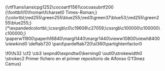 {\rtf1\ansi\ansicpg1252\cocoartf1561\cocoasubrtf200
{\fonttbl\f0\froman\fcharset0 Times-Roman;}
{\colortbl;\red255\green255\blue255;\red3\green37\blue53;\red255\green255\blue255;}
{\*\expandedcolortbl;;\cssrgb\c0\c19608\c27059;\cssrgb\c100000\c100000\c100000;}
\paperw11900\paperh16840\margl1440\margr1440\vieww10800\viewh8400\viewkind0
\deftab720
\pard\pardeftab720\sl360\partightenfactor0

\f0\fs32 \cf2 \cb3 \expnd0\expndtw0\kerning0
\outl0\strokewidth0 \strokec2 Primer fichero en el primer repositorio de Alfonso G\'f3mez Camus}